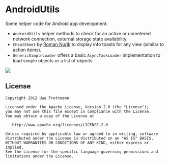 
AndroidUtils
============

Some helper code for Android app development.

* `AndroidUtils` helper methods to check for an active or unmetered network connection, external storage state availability.
* `CheatSheet` by [Roman Nurik][1] to display info toasts for any view (similar to action items).
* `GenericSimpleLoader` offers a basic `AsyncTaskLoader` implementation to load simple objects or a list of objects.

<a href="https://search.maven.org/#search%7Cga%7C1%7Candroidutils"><img src="https://img.shields.io/maven-central/v/com.uwetrottmann/androidutils.svg"></a>

License
-------

    Copyright 2012 Uwe Trottmann

    Licensed under the Apache License, Version 2.0 (the "License");
    you may not use this file except in compliance with the License.
    You may obtain a copy of the License at

       http://www.apache.org/licenses/LICENSE-2.0

    Unless required by applicable law or agreed to in writing, software
    distributed under the License is distributed on an "AS IS" BASIS,
    WITHOUT WARRANTIES OR CONDITIONS OF ANY KIND, either express or implied.
    See the License for the specific language governing permissions and
    limitations under the License.

[1]:https://gist.github.com/romannurik/3982005

